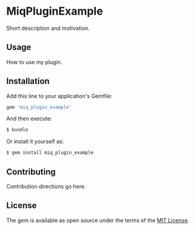 # MiqPluginExample
Short description and motivation.

## Usage
How to use my plugin.

## Installation
Add this line to your application's Gemfile:

```ruby
gem 'miq_plugin_example'
```

And then execute:
```bash
$ bundle
```

Or install it yourself as:
```bash
$ gem install miq_plugin_example
```

## Contributing
Contribution directions go here.

## License
The gem is available as open source under the terms of the [MIT License](http://opensource.org/licenses/MIT).
